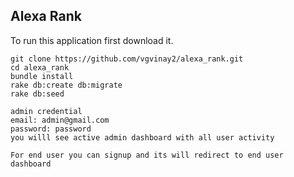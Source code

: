 
## Alexa Rank


To run this application first download it.  

 ```console
 git clone https://github.com/vgvinay2/alexa_rank.git
 cd alexa_rank 
 bundle install
 rake db:create db:migrate
 rake db:seed
 
admin credential 
 email: admin@gmail.com
 password: password
 you willl see active admin dashboard with all user activity

For end user you can signup and its will redirect to end user dashboard  
 ```
